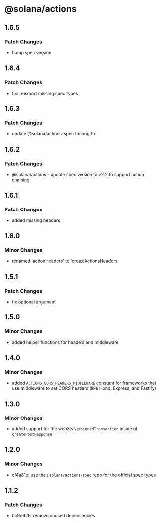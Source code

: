 # @solana/actions

## 1.6.5

### Patch Changes

- bump spec version

## 1.6.4

### Patch Changes

- fix: reexport missing spec types

## 1.6.3

### Patch Changes

- update @solana/actions-spec for bug fix

## 1.6.2

### Patch Changes

- @solana/actions - update spec version to v2.2 to support action chaining

## 1.6.1

### Patch Changes

- added missing headers

## 1.6.0

### Minor Changes

- renamed 'actionHeaders' to 'createActionsHeaders'

## 1.5.1

### Patch Changes

- fix optional argument

## 1.5.0

### Minor Changes

- added helper functions for headers and middleware

## 1.4.0

### Minor Changes

- added `ACTIONS_CORS_HEADERS_MIDDLEWARE` constant for frameworks that use
  middleware to set CORS headers (like Hono, Express, and Fastify)

## 1.3.0

### Minor Changes

- added support for the web3js `VersionedTransaction` inside of
  `createPostResponse`

## 1.2.0

### Minor Changes

- cf4a81e: use the `@solana/actions-spec` repo for the official spec types

## 1.1.2

### Patch Changes

- bc9d626: remove unused dependencies
